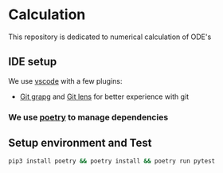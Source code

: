 # Calculation
This repository is dedicated to numerical calculation of ODE's

## IDE setup
We use [vscode](https://code.visualstudio.com/) with a few plugins:
* [Git grapg](https://marketplace.visualstudio.com/items?itemName=mhutchie.git-graph) and [Git lens](https://marketplace.visualstudio.com/items?itemName=eamodio.gitlens) for better experience with git


### We use [poetry](https://python-poetry.org/) to manage dependencies

## Setup environment and Test
```bash
pip3 install poetry && poetry install && poetry run pytest
```
